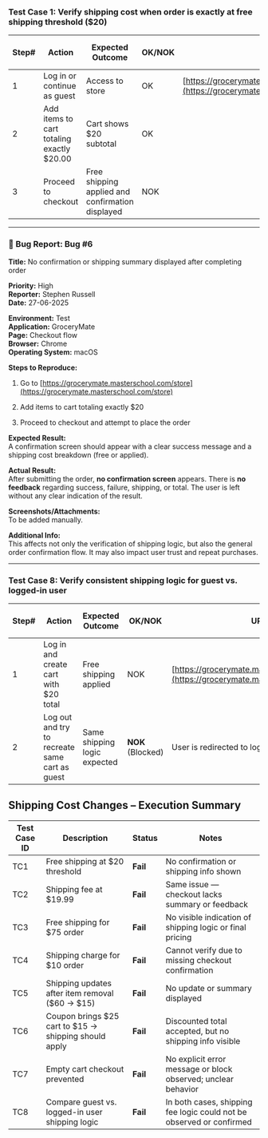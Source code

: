 

### 

### **Test Case 1: Verify shipping cost when order is exactly at free shipping threshold ($20)**

| Step\# | Action | Expected Outcome | OK/NOK | URL | Link to issue |
| ----- | ----- | ----- | ----- | ----- | ----- |
| 1 | Log in or continue as guest | Access to store | OK | [https://grocerymate.masterschool.com/store](https://grocerymate.masterschool.com/store) |  |
| 2 | Add items to cart totaling exactly $20.00 | Cart shows $20 subtotal | OK |  |  |
| 3 | Proceed to checkout | Free shipping applied and confirmation displayed | NOK |  | Bug \#6 |

---

### **🐞 Bug Report: Bug \#6**

**Title:** No confirmation or shipping summary displayed after completing order

**Priority:** High  
 **Reporter:** Stephen Russell  
 **Date:** 27-06-2025

**Environment:** Test  
 **Application:** GroceryMate  
 **Page:** Checkout flow  
 **Browser:** Chrome  
 **Operating System:** macOS

**Steps to Reproduce:**

1. Go to [https://grocerymate.masterschool.com/store](https://grocerymate.masterschool.com/store)

2. Add items to cart totaling exactly $20

3. Proceed to checkout and attempt to place the order

**Expected Result:**  
 A confirmation screen should appear with a clear success message and a shipping cost breakdown (free or applied).

**Actual Result:**  
 After submitting the order, **no confirmation screen** appears. There is **no feedback** regarding success, failure, shipping, or total. The user is left without any clear indication of the result.

**Screenshots/Attachments:**  
 To be added manually.

**Additional Info:**  
 This affects not only the verification of shipping logic, but also the general order confirmation flow. It may also impact user trust and repeat purchases.

---

### **Test Case 8: Verify consistent shipping logic for guest vs. logged-in user**

| Step\# | Action | Expected Outcome | OK/NOK | URL | Link to issue |
| ----- | ----- | ----- | ----- | ----- | ----- |
| 1 | Log in and create cart with $20 total | Free shipping applied | NOK | [https://grocerymate.masterschool.com/store](https://grocerymate.masterschool.com/store) | Bug \#6 |
| 2 | Log out and try to recreate same cart as guest | Same shipping logic expected | **NOK** (Blocked) | User is redirected to login page | Bug \#7 |

## **Shipping Cost Changes – Execution Summary**

| Test Case ID | Description | Status | Notes |
| ----- | ----- | ----- | ----- |
| TC1 | Free shipping at $20 threshold | **Fail** | No confirmation or shipping info shown |
| TC2 | Shipping fee at $19.99 | **Fail** | Same issue — checkout lacks summary or feedback |
| TC3 | Free shipping for $75 order | **Fail** | No visible indication of shipping logic or final pricing |
| TC4 | Shipping charge for $10 order | **Fail** | Cannot verify due to missing checkout confirmation |
| TC5 | Shipping updates after item removal ($60 → $15) | **Fail** | No update or summary displayed |
| TC6 | Coupon brings $25 cart to $15 → shipping should apply | **Fail** | Discounted total accepted, but no shipping info visible |
| TC7 | Empty cart checkout prevented | **Fail** | No explicit error message or block observed; unclear behavior |
| TC8 | Compare guest vs. logged-in user shipping logic | **Fail** | In both cases, shipping fee logic could not be observed or confirmed |

